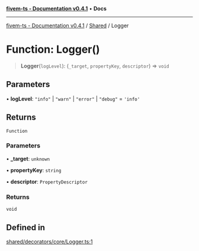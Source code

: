[**fivem-ts - Documentation v0.4.1**](../../../README.md) • **Docs**

***

[fivem-ts - Documentation v0.4.1](../../../README.md) / [Shared](../README.md) / Logger

# Function: Logger()

> **Logger**(`logLevel`): (`_target`, `propertyKey`, `descriptor`) => `void`

## Parameters

• **logLevel**: `"info"` \| `"warn"` \| `"error"` \| `"debug"` = `'info'`

## Returns

`Function`

### Parameters

• **\_target**: `unknown`

• **propertyKey**: `string`

• **descriptor**: `PropertyDescriptor`

### Returns

`void`

## Defined in

[shared/decorators/core/Logger.ts:1](https://github.com/Purpose-Dev/fivem-ts/blob/main/src/shared/decorators/core/Logger.ts#L1)
